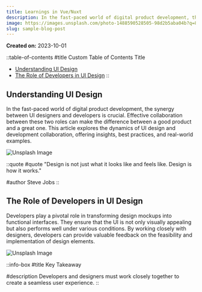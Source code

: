 ```yaml
---
title: Learnings in Vue/Nuxt
description: In the fast-paced world of digital product development, the synergy between UI designers and developers is crucial. Effective collaboration between these two roles can make the difference between a good product and a great one. This article explores the dynamics of UI design and development collaboration, offering insights, best practices, and real-world examples.
image: https://images.unsplash.com/photo-1488590528505-98d2b5aba04b?q=80&w=2970&auto=format&fit=crop&ixlib=rb-4.0.3&ixid=M3wxMjA3fDB8MHxwaG90by1wYWdlfHx8fGVufDB8fHx8fA%3D%3D
slug: sample-blog-post
---
```


**Created on:** 2023-10-01

::table-of-contents
#title
Custom Table of Contents Title

- [Understanding UI Design](#understanding-ui-design)
- [The Role of Developers in UI Design](#the-role-of-developers-in-ui-design)
::

## Understanding UI Design

In the fast-paced world of digital product development, the synergy between UI designers and developers is crucial. Effective collaboration between these two roles can make the difference between a good product and a great one. This article explores the dynamics of UI design and development collaboration, offering insights, best practices, and real-world examples.

![Unsplash Image](https://images.unsplash.com/photo-1484417894907-623942c8ee29?q=80\&w=3132\&auto=format\&fit=crop\&ixlib=rb-4.0.3\&ixid=M3wxMjA3fDB8MHxwaG90by1wYWdlfHx8fGVufDB8fHx8fA%3D%3D)

::quote
#quote
"Design is not just what it looks like and feels like. Design is how it works."

#author
Steve Jobs
::

## The Role of Developers in UI Design

Developers play a pivotal role in transforming design mockups into functional interfaces. They ensure that the UI is not only visually appealing but also performs well under various conditions. By working closely with designers, developers can provide valuable feedback on the feasibility and implementation of design elements.

![Unsplash Image](https://plus.unsplash.com/premium_photo-1663134374617-5a4626a767f3?q=80\&w=2971\&auto=format\&fit=crop\&ixlib=rb-4.0.3\&ixid=M3wxMjA3fDB8MHxwaG90by1wYWdlfHx8fGVufDB8fHx8fA%3D%3D)

::info-box
#title
Key Takeaway

#description
Developers and designers must work closely together to create a seamless user experience.
::
